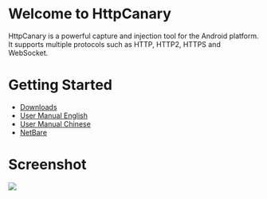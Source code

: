 # Welcome to HttpCanary

HttpCanary is a powerful capture and injection tool for the Android platform. It supports multiple protocols such as HTTP, HTTP2, HTTPS and WebSocket.

# Getting Started


- [Downloads](https://github.com/emtee40/HttpCanary-Import/assets/httpcanary_basic_v2.8.1.apk)
- [User Manual English](https://github.com/emtee40/HttpCanary-Import/app_ug_en.md)
-  [User Manual Chinese](https://github.com/emtee40/HttpCanary-Import/app_ug_zh.md)
- [NetBare](https://github.com/MegatronKing/NetBare)

# Screenshot

![](https://github.com/MegatronKing/HttpCanary/blob/master/assets/main_screenshot.png)
